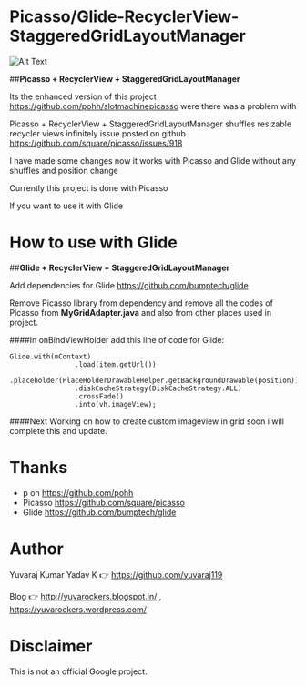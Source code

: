 # Picasso/Glide-RecyclerView-StaggeredGridLayoutManager

![Alt Text](https://github.com/yuvaraj119/Picasso-RecyclerView-StaggeredGridLayoutManager/blob/master/bloggif_571854a507ddc.gif)

##**Picasso + RecyclerView + StaggeredGridLayoutManager**

Its the enhanced version of this project https://github.com/pohh/slotmachinepicasso were there was a problem with

Picasso + RecyclerView + StaggeredGridLayoutManager shuffles resizable recycler views infinitely
issue posted on github https://github.com/square/picasso/issues/918

I have made some changes now it works with Picasso and Glide without any shuffles and position change

Currently this project is done with Picasso

If you want to use it with Glide

# How to use with Glide

##**Glide + RecyclerView + StaggeredGridLayoutManager**

Add dependencies for Glide https://github.com/bumptech/glide

Remove Picasso library from dependency and remove all the codes of Picasso from **MyGridAdapter.java** and also from other places 
used in project.


####In onBindViewHolder add this line of code for Glide:

```
Glide.with(mContext)
                .load(item.getUrl())
                .placeholder(PlaceHolderDrawableHelper.getBackgroundDrawable(position))
                .diskCacheStrategy(DiskCacheStrategy.ALL)
                .crossFade()
                .into(vh.imageView);
```

####Next Working on how to create custom imageview in grid soon i will complete this and update.

# Thanks
* p oh https://github.com/pohh
* Picasso https://github.com/square/picasso
* Glide https://github.com/bumptech/glide

# Author
Yuvaraj Kumar Yadav K :point_right: https://github.com/yuvaraj119

Blog :point_right: http://yuvarockers.blogspot.in/ , https://yuvarockers.wordpress.com/

# Disclaimer
This is not an official Google project.



